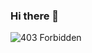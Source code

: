 ### Hi there 👋
![403 Forbidden](https://github.com/Edd0-8/Edd0-8/assets/122135736/be552036-8547-460c-9b91-6cf29ed44f3d)

<!--
**Edd0-8/Edd0-8** is a ✨ _special_ ✨ repository because its `README.md` (this file) appears on your GitHub profile.

Here are some ideas to get you started:

- 🔭 I’m currently working on ...
- 🌱 I’m currently learning ...
- 👯 I’m looking to collaborate on ...
- 🤔 I’m looking for help with ...
- 💬 Ask me about ...
- 📫 How to reach me: ...
- 😄 Pronouns: ...
- ⚡ Fun fact: ...
-->
